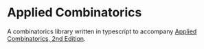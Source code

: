 # Applied Combinatorics

A combinatorics library written in typescript to accompany [Applied Combinatorics, 2nd Edition](https://www.amazon.com/gp/product/1420099825).